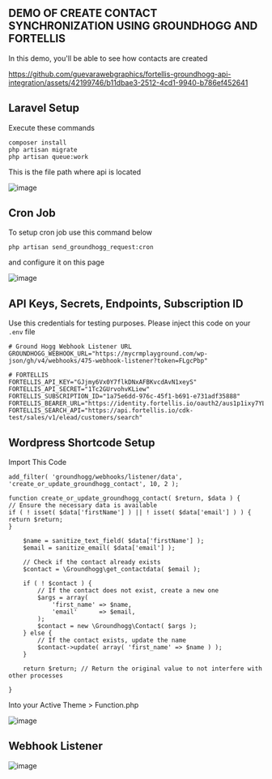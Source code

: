 ## DEMO OF CREATE CONTACT SYNCHRONIZATION USING GROUNDHOGG AND FORTELLIS

In this demo, you'll be able to see how contacts are created

https://github.com/guevarawebgraphics/fortellis-groundhogg-api-integration/assets/42199746/b11dbae3-2512-4cd1-9940-b786ef452641




## Laravel Setup

Execute these commands

```
composer install
php artisan migrate
php artisan queue:work
```

This is the file path where api is located

![image](https://github.com/guevarawebgraphics/fortellis-groundhogg-api-integration/assets/42199746/363a58c3-075b-4651-87c3-f80a5f727ced)

## Cron Job

To setup cron job use this command below

```
php artisan send_groundhogg_request:cron

```
and configure it on this page

![image](https://github.com/guevarawebgraphics/fortellis-groundhogg-api-integration/assets/42199746/3f30ca6d-02f6-45bf-81bc-a0125a218cb8)


## API Keys, Secrets, Endpoints, Subscription ID

Use this credentials for testing purposes. Please inject this code on your `.env` file

```
# Ground Hogg Webhook Listener URL
GROUNDHOGG_WEBHOOK_URL="https://mycrmplayground.com/wp-json/gh/v4/webhooks/475-webhook-listener?token=FLgcPbp"

# FORTELLIS
FORTELLIS_API_KEY="GJjmy6Vx0Y7flkDNxAFBKvcdAvN1xeyS"
FORTELLIS_API_SECRET="1Tc2GUrvohvKLiew"
FORTELLIS_SUBSCRIPTION_ID="1a75e6dd-976c-45f1-b691-e731adf35888"
FORTELLIS_BEARER_URL="https://identity.fortellis.io/oauth2/aus1p1ixy7YL8cMq02p7/v1/token"
FORTELLIS_SEARCH_API="https://api.fortellis.io/cdk-test/sales/v1/elead/customers/search"

```



## Wordpress Shortcode Setup

Import This Code


```
add_filter( 'groundhogg/webhooks/listener/data', 'create_or_update_groundhogg_contact', 10, 2 );

function create_or_update_groundhogg_contact( $return, $data ) {
// Ensure the necessary data is available
if ( ! isset( $data['firstName'] ) || ! isset( $data['email'] ) ) {
return $return;
}

    $name = sanitize_text_field( $data['firstName'] );
    $email = sanitize_email( $data['email'] );

    // Check if the contact already exists
    $contact = \Groundhogg\get_contactdata( $email );

    if ( ! $contact ) {
        // If the contact does not exist, create a new one
        $args = array(
            'first_name' => $name,
            'email'      => $email,
        );
        $contact = new \Groundhogg\Contact( $args );
    } else {
        // If the contact exists, update the name
        $contact->update( array( 'first_name' => $name ) );
    }

    return $return; // Return the original value to not interfere with other processes

}
```

Into your Active Theme > Function.php

![image](https://github.com/guevarawebgraphics/fortellis-groundhogg-api-integration/assets/42199746/597c19c0-1623-4f05-a583-0b1f59f2f9c8)


## Webhook Listener

![image](https://github.com/guevarawebgraphics/fortellis-groundhogg-api-integration/assets/42199746/f915e135-7620-473b-8ede-1d92756d0b7f)

